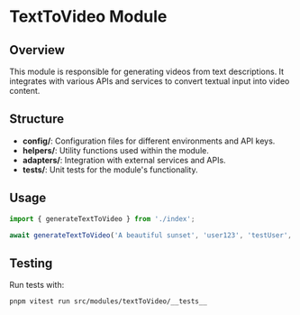 # TextToVideo Module

## Overview

This module is responsible for generating videos from text descriptions. It integrates with various APIs and services to convert textual input into video content.

## Structure

- **config/**: Configuration files for different environments and API keys.
- **helpers/**: Utility functions used within the module.
- **adapters/**: Integration with external services and APIs.
- **__tests__/**: Unit tests for the module's functionality.

## Usage

```typescript
import { generateTextToVideo } from './index';

await generateTextToVideo('A beautiful sunset', 'user123', 'testUser', true, 'botName');
```

## Testing

Run tests with:

```bash
pnpm vitest run src/modules/textToVideo/__tests__
``` 